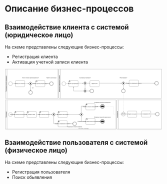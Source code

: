 # Описание бизнес-процессов

## Взаимодействие клиента с системой (юридическое лицо)

На схеме представлены следующие бизнес-процессы:

- Регистрация клиента
- Активация учетной записи клиента

<p align="center">
    <img width="500" align="center" src="https://raw.githubusercontent.com/geksogen/TZ_SA_/master/BRD/diagrams/BPM_client.svg" alt="demo"/>
</p>

## Взаимодействие пользователя с системой (физическое лицо)

На схеме представлены следующие бизнес-процессы:

- Регистрация пользователя
- Поиск обьявления